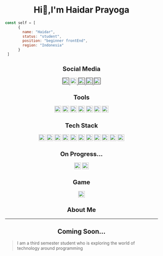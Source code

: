 <h1 align="center">Hi👋,I'm Haidar Prayoga</h1>
<div>


```javascript
const self = [
      {
        name: "Haidar",
        status: "student",
        position: "beginner frontEnd",
        region: "Indonesia"
      }
 ]
```


</div>








  <div align="center">
    <h2 style="font-size: 20px;">Social Media</h2>
    <a href="">
      <img src="https://img.shields.io/badge/Instagram-E4405F?style=for-the-badge&logo=instagram&logoColor=white" alt="" style=" height:22px;">
    </a>
    <a href="www.linkedin.com/in/
haidar-prayoga-88609a288
">
      <img src="https://img.shields.io/badge/LinkedIn-0077B5?style=for-the-badge&logo=linkedin&logoColor=white" alt="" style=" height:22px;">
    </a>
    <a href="">
      <img src="https://img.shields.io/badge/-Sololearn-3a464b?style=for-the-badge&logo=Sololearn&logoColor=white" alt="" style=" height:22px;">
    </a>
    <a href="">
      <img src="https://img.shields.io/badge/Discord-5865F2.svg?style=for-the-badge&logo=Discord&logoColor=white" alt="" style=" height:22px;">
    </a>
    <a href="">
      <img src="https://img.shields.io/badge/WhatsApp-25D366.svg?style=for-the-badge&logo=WhatsApp&logoColor=white" alt="" style=" height:22px;">
    </a>
  </div>
  <div align="center">
    <h2 style="font-size: 20px;">Tools</h2>
  <img src="https://img.shields.io/badge/Visual_Studio_Code-0078D4?style=for-the-badge&logo=visual%20studio%20code&logoColor=white" style="height:22px; " />
  <img src="https://img.shields.io/badge/Figma-F24E1E?style=for-the-badge&logo=figma&logoColor=white" style="height:22px; " />
    <img src="https://img.shields.io/badge/SonarLint-CB2029?style=for-the-badge&logo=sonarlint&logoColor=white" style="height:22px; " />
    <img src="https://img.shields.io/badge/Canva-00C4CC.svg?style=for-the-badge&logo=Canva&logoColor=white" style="height:22px; " />
    <img src="https://img.shields.io/badge/Postman-FF6C37.svg?style=for-the-badge&logo=Postman&logoColor=white" style="height:22px; " />
    <img src="https://img.shields.io/badge/Laragon-0E83CD.svg?style=for-the-badge&logo=Laragon&logoColor=white" style="height:22px; " />
    <img src="https://img.shields.io/badge/XAMPP-FB7A24.svg?style=for-the-badge&logo=XAMPP&logoColor=white" style="height:22px; " />
  </div>
  <div align="center">
    <h2  style="font-size: 20px;">Tech Stack</h2>
  <img src="https://img.shields.io/badge/HTML5-E34F26?style=for-the-badge&logo=html5&logoColor=white" style="height:22px; " />
  <img src="https://img.shields.io/badge/CSS3-1572B6?style=for-the-badge&logo=css3&logoColor=white" style="height:22px; " />
  <img src="https://img.shields.io/badge/JavaScript-323330?style=for-the-badge&logo=javascript&logoColor=F7DF1E" style="height:22px; " />
  <img src="https://img.shields.io/badge/Node.js-43853D?style=for-the-badge&logo=node.js&logoColor=white" style="height:22px; " />
  <img src="https://img.shields.io/badge/PHP-777BB4?style=for-the-badge&logo=php&logoColor=white" style="height:22px; " />
  <img src="https://img.shields.io/badge/Tailwind_CSS-38B2AC?style=for-the-badge&logo=tailwind-css&logoColor=white" style="height:22px; " />
  <img src="https://img.shields.io/badge/Bootstrap-563D7C?style=for-the-badge&logo=bootstrap&logoColor=white" style="height:22px; " />
  <img src="https://img.shields.io/badge/jQuery-0769AD?style=for-the-badge&logo=jquery&logoColor=white" style="height:22px; " />
  <img src="https://img.shields.io/badge/MySQL-4479A1.svg?style=for-the-badge&logo=MySQL&logoColor=white" style="height:22px; " />
  <img src="https://img.shields.io/badge/SQLite-07405E?style=for-the-badge&logo=sqlite&logoColor=white" alt="" style="height:22px; ">
  <img src="https://img.shields.io/badge/htmx-3366CC.svg?style=for-the-badge&logo=htmx&logoColor=white" alt="" style="height:22px; ">
  </div>
  <div align="center">
    <h2 style="font-size: 20px;">On Progress...</h2>
    <img src="https://img.shields.io/badge/Laravel-FF2D20?style=for-the-badge&logo=laravel&logoColor=white" style="height:22px; " />
    <img src="https://img.shields.io/badge/React-20232A?style=for-the-badge&logo=react&logoColor=61DAFB" style="height:22px; " />
  </div>
  <div align="center">
<h2 style="font-size: 20px; ">Game</h2>
    <img src="https://img.shields.io/badge/Riot_Games-D32936?style=for-the-badge&logo=riot-games&logoColor=white" style="height:22px; " />
  </div>
  <!-- About -->
   <div align="center">
    <h2 style="font-size: 20px;">About Me</h2></h2>
   </div>
<hr align="center">
<div align="center"">
  <h2>Coming Soon...</h2>
</div>
<div>

> I am a third semester student who is exploring the world of technology around programming


</div>
